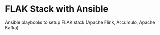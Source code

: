 # FLAK Stack with Ansible

Ansible playbooks to setup FLAK stack (Apache Flink, Accumulo, Apache Kafka)
